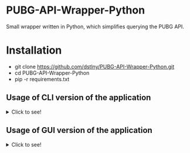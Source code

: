 # PUBG-API-Wrapper-Python
Small wrapper written in Python, which simplifies querying the PUBG API.

# Installation
- git clone https://github.com/dstlny/PUBG-API-Wrapper-Python.git
- cd PUBG-API-Wrapper-Python
- pip -r requirements.txt

## Usage of CLI version of the application
<details>
   <summary>Click to see!</summary>
   
   1. Make sure to fill out:
      - A valid PUBG Developer `API_TOKEN` - Located in `config/APISettings.py`
      - A valid PUBG Username for `PLAYER_NAME` - Located in `user_settings.py`
      - A valid platform for `PLAYER_PLATFORM` - Located in `user_settings.py`
      - A valid game-mode for `PLAYER_GAME_MODE` - Located in `user_settings.py`
      - A valid integer for `MATCH_INTEGER` - Located in `user_settings.py
      - A valid season per respective platform for `SEASON_VAL` - Located in `user_settings.py`

   2. Executing user_input.py will give you a simple menu in the console, and will ask you to choose out of three different options.
      - 1: Lifetime Stats
      - 2: Season Stats
      - 3: Stats over a number of matches.

   Other than the Pre-Requisites mentioned above, the user has to do nothing else,
   as all the nitty-gritty API calls etc. are abstracted away, for simplicty.

   Usage of CLI version of the application without user_input.py
   Include the following in your script

   ```Python
   from api_interface import API_INTERFACE
   from helper.helperFunctions import regionCheck
   from config.APIConfig import APIConfig
   from config.APISettings import APISetting
   from config import user_settings
   ```

   Having done that, it's pretty simple from here on out.

   ```Python
   ## Sets up authentication header
    _HEADER = APIConfig(APISettings.API_TOKEN.value).setupAuth()

   ## Pulls lifetime stats for a user.
   API_INTERFACE.lifetimeStats(user_settings.PLAYER_NAME, user_settings.PLAYER_PLATFORM, _HEADER, user_settings.PLAYER_GAME_MODE)

   ## Checks the season you chose doesn't need a Region shard, then retrieves user-stats for that season
   regionCheck(user_settings.SEASON_VAL) ## Check if the season needs a Region shard or not
   API_INTERFACE.seasonStats(user_settings.PLAYER_NAME, user_settings.PLAYER_PLATFORM, _HEADER, user_settings.PLAYER_GAME_MODE, user_settings.SEASON_VAL)

   ## Pulls defined amount of matchges from the API for a specific user.
   API_INTERFACE.matchStats(user_settings.PLAYER_NAME, user_settings.PLAYER_PLATFORM, _HEADER, user_settings.MATCH_INTEGER)
   ```
   
</details>
 
## Usage of GUI version of the application
<details>
   <summary>Click to see!</summary>
   
   <br />
   
   1. Do the following:
      - Make sure `GUI` is set to `True` within `config/user_settings.py` 
         * If you want to pre-load settings, fill out the following
            * A valid PUBG Developer `API_TOKEN` - Located in `config/APISettings.py`
            * A valid PUBG Username for `PLAYER_NAME` - Located in `user_settings.py`
            * A valid integer for `MATCH_INTEGER` - Located in `user_settings.py`
   2. Executing `api_interface` will launch the GUI, which looks like below:

   ![GUI](https://i.imgur.com/2I2aXUR.png)

   3. Play around with the settings
   4. Any data this produces will be dumped to `DATA/`, and will be named appropriately.
   
</details>
